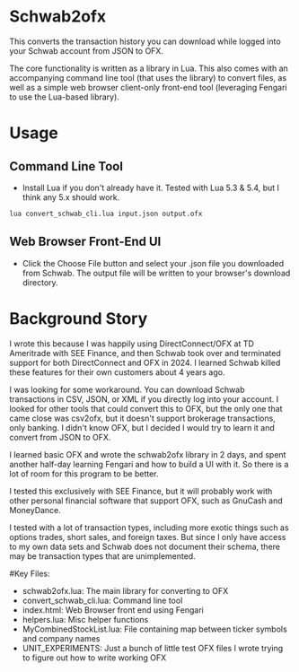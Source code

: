 # Schwab2ofx

This converts the transaction history you can download while logged into your Schwab account from JSON to OFX. 

The core functionality is written as a library in Lua. This also comes with an accompanying command line tool (that uses the library) to convert files, as well as a simple web browser client-only front-end tool (leveraging Fengari to use the Lua-based library).

# Usage

## Command Line Tool
- Install Lua if you don't already have it. Tested with Lua 5.3 & 5.4, but I think any 5.x should work.

```bash
lua convert_schwab_cli.lua input.json output.ofx
```

## Web Browser Front-End UI

- Click the Choose File button and select your .json file you downloaded from Schwab. The output file will be written to your browser's download directory.



# Background Story

I wrote this because I was happily using DirectConnect/OFX at TD Ameritrade with SEE Finance, and then Schwab took over and terminated support for both DirectConnect and OFX in 2024. I learned Schwab killed these features for their own customers about 4 years ago.

I was looking for some workaround. You can download Schwab transactions in CSV, JSON, or XML if you directly log into your account. I looked for other tools that could convert this to OFX, but the only one that came close was csv2ofx, but it doesn't support brokerage transactions, only banking.
I didn't know OFX, but I decided I would try to learn it and convert from JSON to OFX.

I learned basic OFX and wrote the schwab2ofx library in 2 days, and spent another half-day learning Fengari and how to build a UI with it. So there is a lot of room for this program to be better.

I tested this exclusively with SEE Finance, but it will probably work with other personal financial software that support OFX, such as GnuCash and MoneyDance.

I tested with a lot of transaction types, including more exotic things such as options trades, short sales, and foreign taxes. But since I only have access to my own data sets and Schwab does not document their schema, there may be transaction types that are unimplemented.


#Key Files:
* schwab2ofx.lua: The main library for converting to OFX
* convert_schwab_cli.lua: Command line tool
* index.html: Web Browser front end using Fengari
* helpers.lua: Misc helper functions
* MyCombinedStockList.lua: File containing map between ticker symbols and company names
* UNIT_EXPERIMENTS: Just a bunch of little test OFX files I wrote trying to figure out how to write working OFX

